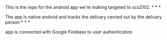 This is the repo for the android app we're making targeted to scs2102.
*
*
*

The app is native android and tracks the delivary carried out by the delivary person
*
*
*

app is connected with Google Firebase to user authentication

